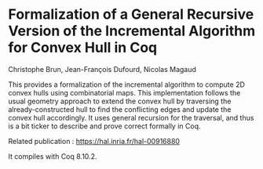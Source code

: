 # Formalization of a General Recursive Version of the Incremental Algorithm for Convex Hull in Coq

Christophe Brun, Jean-François Dufourd, Nicolas Magaud

This provides a formalization of the incremental algorithm to compute 2D convex hulls using combinatorial maps.
This implementation follows the usual geometry approach to extend the convex hull by traversing the already-constructed hull to find the conflicting edges and update the convex hull accordingly. It uses general recursion for the traversal, and thus is a bit ticker to describe and prove correct formally in Coq.  

Related publication : https://hal.inria.fr/hal-00916880

It compiles with Coq 8.10.2.